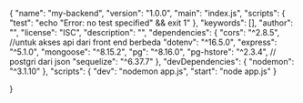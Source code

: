 {
    "name": "my-backend",
    "version": "1.0.0",
    "main": "index.js",
    "scripts": {
        "test": "echo \"Error: no test specified\" && exit 1"
    },
    "keywords": [],
    "author": "",
    "license": "ISC",
    "description": "",
    "dependencies": {
        "cors": "^2.8.5", //untuk akses api dari front end berbeda
        "dotenv": "^16.5.0",
        "express": "^5.1.0",
        "mongoose": "^8.15.2",
        "pg": "^8.16.0",
        "pg-hstore": "^2.3.4", // postgri dari json
        "sequelize": "^6.37.7"
    },
    "devDependencies": {
        "nodemon": "^3.1.10"
    },
    "scripts": {
        "dev": "nodemon app.js",
        "start": "node app.js"
    }

}
